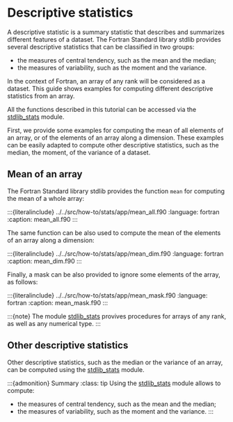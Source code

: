 # Descriptive statistics

A descriptive statistic is a summary statistic that describes and summarizes
different features of a dataset.
The Fortran Standard library stdlib provides several descriptive statistics that can be
classified in two groups:

 * the measures of central tendency, such as the mean and the median;
 * the measures of variability, such as the moment and the variance.

In the context of Fortran, an array of any rank will be considered as a dataset.
This guide shows examples for computing different descriptive statistics from an
array.

All the functions described in this tutorial can be accessed via the [stdlib\_stats](https://fortran-lang.github.io/stdlib-docs/module/stdlib_stats.html) module.

First, we provide some examples for computing the mean of all elements of an array, or
of the elements of an array along a dimension.
These examples can be easily adapted to compute other descriptive statistics, such
as the median, the moment, of the variance of a dataset.

## Mean of an array

The Fortran Standard library stdlib provides the function `mean` for computing the
mean of a whole array:

:::{literalinclude} ../../src/how-to/stats/app/mean_all.f90
:language: fortran
:caption: mean_all.f90
:::

The same function can be also used to compute the mean of the elements of an array
along a dimension:

:::{literalinclude} ../../src/how-to/stats/app/mean_dim.f90
:language: fortran
:caption: mean_dim.f90
:::

Finally, a mask can be also provided to ignore some elements of the array, as
follows:

:::{literalinclude} ../../src/how-to/stats/app/mean_mask.f90
:language: fortran
:caption: mean_mask.f90
:::

:::{note}
The module [stdlib\_stats](https://fortran-lang.github.io/stdlib-docs/module/stdlib_stats.html) provives procedures for arrays of any rank, as well as
any numerical type.
:::

## Other descriptive statistics

Other descriptive statistics, such as the median or the variance of an array, can be computed using the [stdlib\_stats](https://fortran-lang.github.io/stdlib-docs/module/stdlib_stats.html) module.

:::{admonition} Summary
:class: tip
Using the [stdlib\_stats](https://fortran-lang.github.io/stdlib-docs/module/stdlib_stats.html) module allows to compute:

 * the measures of central tendency, such as the mean and the median;
 * the measures of variability, such as the moment and the variance.
:::
